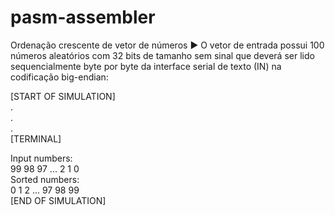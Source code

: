 # pasm-assembler
Ordenação crescente de vetor de números
▶ O vetor de entrada possui 100 números aleatórios
com 32 bits de tamanho sem sinal que deverá ser lido
sequencialmente byte por byte da interface serial de
texto (IN) na codificação big-endian:

  
[START OF SIMULATION]  
.    
.  
.  
[TERMINAL]  

Input numbers:  
99 98 97 ... 2 1 0  
Sorted numbers:  
0 1 2 ... 97 98 99  
[END OF SIMULATION]  
